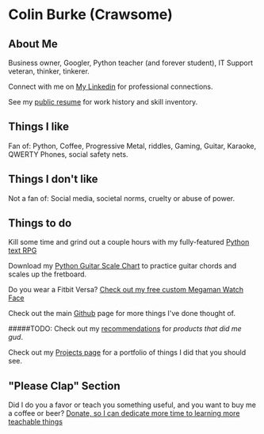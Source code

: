# Colin Burke (Crawsome)

## About Me
Business owner, Googler, Python teacher (and forever student), IT Support veteran, thinker, tinkerer. 

Connect with me on [My Linkedin](https://www.linkedin.com/in/colingburke/) for professional connections.

See my [public resume](https://docs.google.com/document/d/1uvc-U7dC4QSa3q8V0DhF2e_8Vd_OGCmebDLZKrT9FtA) for work history and skill inventory. 
## Things I like

Fan of: Python, Coffee, Progressive Metal, riddles, Gaming, Guitar, Karaoke, QWERTY Phones, social safety nets.

## Things I don't like

Not a fan of: Social media, societal norms, cruelty or abuse of power.

## Things to do 

Kill some time and grind out a couple hours with my fully-featured [Python text RPG](https://repl.it/@CrawlinBurt/Python-RPG)

Download my [Python Guitar Scale Chart](https://github.com/crawsome/GuitarScaleChart) to practice guitar chords and scales up the fretboard.

Do you wear a Fitbit Versa? [Check out my free custom Megaman Watch Face](https://github.com/crawsome/BurkeClock)

Check out the main [Github](https://github.com/crawsome) page for more things I've done thought of. 

#####TODO: 
Check out my [recommendations](./recommendations.md) for *products that did me gud*.

Check out my [Projects page](./projects.md) for a portfolio of things I did that you should see.

## "Please Clap" Section

Did I do you a favor or teach you something useful, and you want to buy me a coffee or beer? [Donate, so I can dedicate more time to learning more teachable things](https://www.paypal.me/gitcraw)